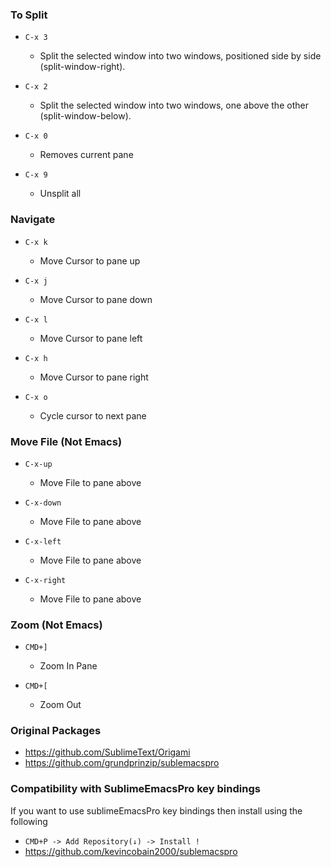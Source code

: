 ### To Split

- ``C-x 3``
  - Split the selected window into two windows, positioned side by side (split-window-right).

- ``C-x 2``
   - Split the selected window into two windows, one above the other (split-window-below).

- ``C-x 0``
  - Removes current pane

- ``C-x 9``
  - Unsplit all

### Navigate

- ``C-x k``
   - Move Cursor to pane up 

- ``C-x j``
   - Move Cursor to pane down 

- ``C-x l``
   - Move Cursor to pane left 

- ``C-x h``
   - Move Cursor to pane right 

- ``C-x o``
   - Cycle cursor to next pane

### Move File (Not Emacs)

- ``C-x-up``
   - Move File to pane above

- ``C-x-down``
   - Move File to pane above

- ``C-x-left``
   - Move File to pane above

- ``C-x-right``
   - Move File to pane above

### Zoom (Not Emacs)

- ``CMD+]``
  - Zoom In Pane

- ``CMD+[``
  - Zoom Out

### Original Packages

- https://github.com/SublimeText/Origami
- https://github.com/grundprinzip/sublemacspro


### Compatibility with SublimeEmacsPro key bindings

If you want to use sublimeEmacsPro key bindings then install using the following

- ``CMD+P -> Add Repository(↓) -> Install !``
- https://github.com/kevincobain2000/sublemacspro

